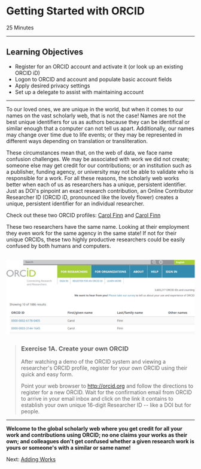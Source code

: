 #  Getting Started with ORCID
25 Minutes

---

## Learning Objectives

* Register for an ORCID account and activate it (or look up an existing ORCID iD)
* Logon to ORCID and account and populate basic account fields
* Apply desired privacy settings
* Set up a delegate to assist with maintaining account

---
To our loved ones, we are unique in the world, but when it comes to our names on the vast scholarly web, that is not the case! Names are not the best unique identifiers for us as authors because they can be identifical or similar enough that a computer can not tell us apart. Additionally, our names may change over time due to life events; or they may be represented in different ways depending on translation or transliteration. 

These circumstances mean that, on the web of data, we face name confusion challenges. 
We may be associated with work we did not create; someone else may get credit for our 
contributions; or an institution such as a publisher, funding agency, or university 
may not be able to validate who is responsible for a work. For all these reasons, 
the scholarly web works better when each of us as researchers has a unique, 
persistent identifier. Just as DOI's pinpoint an exact research contribution, an 
Online Contributor Researcher ID (ORCID iD, pronounced like the lovely flower) 
creates a unique, persistent identifier for an individual researcher.

Check out these two ORCID profiles: [Carol
Finn](https://orcid.org/0000-0003-3144-1645) and [Carol
Finn](https://orcid.org/0000-0002-6178-0405)

These two researchers have the same name. Looking at their employment they even work for the same 
agency in the same state!  If not for their unique ORCIDs, these two highly productive 
researchers could be easily confused by both humans and computers. 

![Example ORCiD data for two researchers](img/orcid_example.jpg)
---

> ### Exercise 1A. Create your own ORCID
> 
> After watching a demo of the ORCID system and viewing a researcher's ORCID 
> profile, register for your own ORCID using their quick and easy form.
>
> Point your web browser to http://orcid.org and follow the directions to 
> register for a new ORCID. Wait for the confirmation email from ORCID to 
> arrive in your email inbox and click on the link it contains to establish 
> your own unique 16-digit Researcher ID -- like a DOI but for people.

---

**Welcome to the global scholarly web where you get credit for all your work
and contributions using ORCID; no one claims your works as their own; and
colleagues don't get confused whether a given research work is yours or
someone's with a similar or same name!**

Next: [Adding Works](01-adding-works.html)
